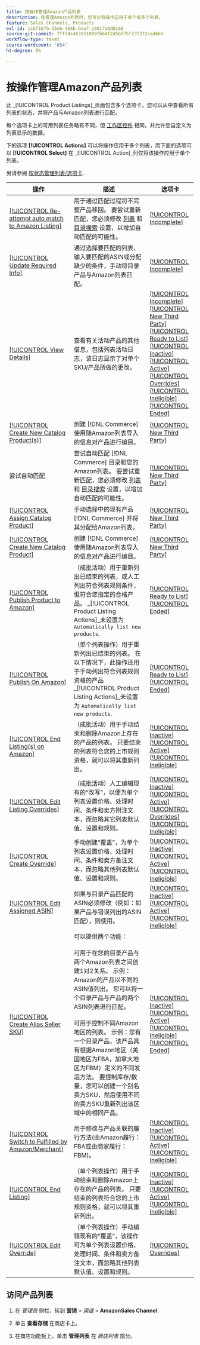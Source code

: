 ```yaml
---
title: 按操作管理Amazon产品列表
description: 在管理Amazon列表时，您可以将操作应用于单个或多个列表。
feature: Sales Channels, Products
exl-id: 1cbf16fb-15eb-484b-bea7-28017a0d0c60
source-git-commit: 7fff4c463551089fb64f2d5bf7bf23f272ce4663
workflow-type: tm+mt
source-wordcount: '654'
ht-degree: 0%

---
```


# 按操作管理Amazon产品列表

此 _[!UICONTROL Product Listings]_页面包含多个选项卡，您可以从中查看所有列表的状态，并将产品与Amazon列表进行匹配。

每个选项卡上的可用列表任务略有不同，但 [工作区控件](./workspace-controls.md) 相同，并允许您自定义为列表显示的数据。

下的选项 **[!UICONTROL Actions]** 可以将操作应用于多个列表，而下面的选项可以 **[!UICONTROL Select]** 在 _[!UICONTROL Action]_列仅将该操作应用于单个列表。

另请参阅 [按状态管理列表/选项卡](./managing-listings-by-tab.md).

| 操作 | 描述 | 选项卡 |
|----------------------------------------------------------------------------------------------------------------------------------------------------------------|-------------------------------------------------------------------------------------------------------------------------------------------------------------------------------------------------------------------------------------------------------------------------------------------------------------------------------------------------------------------------------------------------------------------------------------------------------------------------------------------------------------------------------------------------------------------------------------------------------------------------------------------------------|----------------------------------------------------------------------------------------------------------------------------------------------------------------------------------------------------------------------------------------------------------------------------------------------------------------------------------------------------------------------------------------------------------------------------|
| [[!UICONTROL Re-attempt auto match to Amazon Listing]](./amazon-manually-update-incomplete-listing.md#update-required-info-unable-to-assign-to-amazon-listing) | 用于通过匹配过程将不完整产品移回。 要尝试重新匹配，您必须修改 [列表](./listing-settings.md) 和 [目录搜索](./catalog-search.md) 设置，以增加自动匹配的可能性。 | [[!UICONTROL Incomplete]](./incomplete-listings.md) |
| [[!UICONTROL Update Required Info]](./amazon-manually-update-incomplete-listing.md) | 通过选择要匹配的列表、输入要匹配的ASIN或分配缺少的条件，手动将目录产品与Amazon列表匹配。 | [[!UICONTROL Incomplete]](./incomplete-listings.md) |
| [[!UICONTROL View Details]](./product-listing-details.md) | 查看有关活动产品的其他信息，包括列表活动日志，该日志显示了对单个SKU/产品所做的更改。 | [[!UICONTROL Incomplete]](./incomplete-listings.md)<br>[[!UICONTROL New Third Party]](./new-third-party-listings.md)<br>[[!UICONTROL Ready to List]](./ready-to-list.md)<br>[[!UICONTROL Inactive]](./inactive-listings.md)<br>[[!UICONTROL Active]](./active-listings.md)<br>[[!UICONTROL Overrides]](./overrides.md)<br>[[!UICONTROL Ineligible]](./ineligible-listings.md)<br>[[!UICONTROL Ended]](./ended-listings.md) |
| [[!UICONTROL Create New Catalog Product(s)]](./creating-assigning-catalog-products.md) | 创建 [!DNL Commerce] 使用随Amazon列表导入的信息对产品进行编目。 | [[!UICONTROL New Third Party]](./new-third-party-listings.md) |
| 尝试自动匹配 | 尝试自动匹配 [!DNL Commerce] 目录和您的Amazon列表。 要尝试重新匹配，您必须修改 [列表](./listing-settings.md) 和 [目录搜索](./catalog-search.md) 设置，以增加自动匹配的可能性。 | [[!UICONTROL New Third Party]](./new-third-party-listings.md) |
| [[!UICONTROL Assign Catalog Product]](./creating-assigning-catalog-products.md) | 手动选择中的现有产品 [!DNL Commerce] 并将其分配给Amazon列表。 | [[!UICONTROL New Third Party]](./new-third-party-listings.md) |
| [[!UICONTROL Create New Catalog Product]](./creating-assigning-catalog-products.md) | 创建 [!DNL Commerce] 使用随Amazon列表导入的信息对产品进行编目。 | [[!UICONTROL New Third Party]](./new-third-party-listings.md) |
| [[!UICONTROL Publish Product to Amazon]](./publish-listings-manually.md) | （成批活动）用于重新列出已结束的列表，或人工列出符合列表规则条件，但符合您指定的合格产品。 _[!UICONTROL Product Listing Actions]_未设置为 `Automatically list new products`. | [[!UICONTROL Ready to List]](./ready-to-list.md)<br>[[!UICONTROL Ended]](./ended-listings.md) |
| [[!UICONTROL Publish On Amazon]](./publish-listings-manually.md) | （单个列表操作）用于重新列出已结束的列表。 在以下情况下，此操作还用于手动列出符合列表规则资格的产品 _[!UICONTROL Product Listing Actions]_未设置为 `Automatically list new products`. | [[!UICONTROL Ready to List]](./ready-to-list.md)<br>[[!UICONTROL Ended]](./ended-listings.md) |
| [[!UICONTROL End Listing(s) on Amazon]](./end-listings-manually.md) | （成批活动）用于手动结束和删除Amazon上存在的产品的列表。 只要结束的列表符合您的上市规则资格，就可以将其重新列出。 | [[!UICONTROL Inactive]](./inactive-listings.md)<br>[[!UICONTROL Active]](./active-listings.md)<br>[[!UICONTROL Ineligible]](./ineligible-listings.md) |
| [[!UICONTROL Edit Listing Overrides]](./creating-editing-overrides.md) | （成批活动）人工编辑现有的“改写”，以便为单个列表设置价格、处理时间、条件和卖方附注文本，而忽略其它列表默认值、设置和规则。 | [[!UICONTROL Inactive]](./inactive-listings.md)<br>[[!UICONTROL Active]](./active-listings.md)<br>[[!UICONTROL Overrides]](./overrides.md)<br>[[!UICONTROL Ineligible]](./ineligible-listings.md) |
| [[!UICONTROL Create Override]](./creating-editing-overrides.md) | 手动创建“覆盖”，为单个列表设置价格、处理时间、条件和卖方备注文本，而忽略其他列表默认值、设置和规则。 | [[!UICONTROL Inactive]](./inactive-listings.md)<br>[[!UICONTROL Active]](./active-listings.md)<br>[[!UICONTROL Ineligible]](./ineligible-listings.md) |
| [[!UICONTROL Edit Assigned ASIN]](./edit-assigned-asin.md) | 如果与目录产品匹配的ASIN必须修改（例如：如果产品与错误列出的ASIN匹配），则使用。 | [[!UICONTROL Inactive]](./inactive-listings.md)<br>[[!UICONTROL Active]](./active-listings.md)<br>[[!UICONTROL Ineligible]](./ineligible-listings.md) |
| [[!UICONTROL Create Alias Seller SKU]](./create-alias-seller-sku.md) | 可以提供两个功能：<br><br>可用于在您的目录产品与两个Amazon列表之间创建1对2关系。 示例： Amazon的产品以不同的ASIN值列出。 您可以将一个目录产品与产品的两个ASIN列表进行匹配。<br><br>可用于控制不同Amazon地区的列表。 示例：您有一个目录产品，该产品具有根据Amazon地区（美国地区为FBA，加拿大地区为FBM）定义的不同发运方法。 要控制库存/数量，您可以创建一个别名卖方SKU，然后使用不同的卖方SKU重新列出该区域中的相同产品。 | [[!UICONTROL Inactive]](./inactive-listings.md)<br>[[!UICONTROL Active]](./active-listings.md)<br>[[!UICONTROL Ineligible]](./ineligible-listings.md)<br>[[!UICONTROL Ended]](./ended-listings.md) |
| [[!UICONTROL Switch to Fulfilled by Amazon/Merchant]](./fulfilled-by.md#configure-fulfilled-by-settings) | 用于修改与产品关联的履行方法(由Amazon履行：FBA或由商家履行：FBM)。 | [[!UICONTROL Inactive]](./inactive-listings.md)<br>[[!UICONTROL Active]](./active-listings.md)<br>[[!UICONTROL Ineligible]](./ineligible-listings.md) |
| [[!UICONTROL End Listing]](./end-listings-manually.md) | （单个列表操作）用于手动结束和删除Amazon上存在的产品的列表。 只要结束的列表符合您的上市规则资格，就可以将其重新列出。 | [[!UICONTROL Inactive]](./inactive-listings.md)<br>[[!UICONTROL Active]](./active-listings.md)<br>[[!UICONTROL Ineligible]](./ineligible-listings.md) |
| [[!UICONTROL Edit Override]](./creating-editing-overrides.md) | （单个列表操作）手动编辑现有的“覆盖”，该操作可为单个列表设置价格、处理时间、条件和卖方备注文本，而忽略其他列表默认值、设置和规则。 | [[!UICONTROL Overrides]](./overrides.md) |

## 访问产品列表

1. 在 _管理员_ 侧栏，转到 **营销** > _渠道_ > **AmazonSales Channel**.

1. 单击 **查看存储** 在商店卡上。

1. 在商店功能板上，单击 **管理列表** 在 _商店列表_ 部分。
